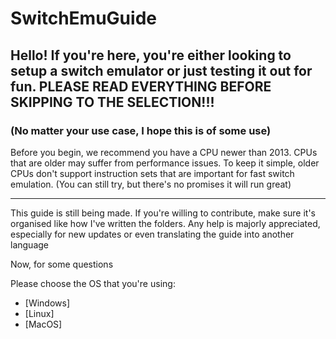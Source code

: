 # SwitchEmuGuide
## Hello! If you're here, you're either looking to setup a switch emulator or just testing it out for fun. PLEASE READ EVERYTHING BEFORE SKIPPING TO THE SELECTION!!!
### (No matter your use case, I hope this is of some use)
Before you begin, we recommend you have a CPU newer than 2013. CPUs that are older may suffer from performance issues. To keep it simple, older CPUs don't support instruction sets that are important for fast switch emulation. (You can still try, but there's no promises it will run great)

* * *

This guide is still being made. If you're willing to contribute, make sure it's organised like how I've written the folders. Any help is majorly appreciated, especially for new updates or even translating the guide into another language

Now, for some questions

Please choose the OS that you're using:

- [Windows]
- [Linux]
- [MacOS]
